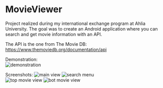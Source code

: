 # MovieViewer
Project realized during my international exchange program at Ahlia University. The goal was to create an Android application where you can search and get movie information with an API.

The API is the one from The Movie DB: https://www.themoviedb.org/documentation/api

Demonstration:  
![demonstration](https://raw.githubusercontent.com/aveldocquin/MovieViewer/master/docs/images/demonstration.gif)

Screenshots:
![main view](https://raw.githubusercontent.com/aveldocquin/MovieViewer/master/docs/images/main_view.png)
![search menu](https://raw.githubusercontent.com/aveldocquin/MovieViewer/master/docs/images/search_menu.png)  
![top movie view](https://raw.githubusercontent.com/aveldocquin/MovieViewer/master/docs/images/top_movie_view.png)
![bot movie view](https://raw.githubusercontent.com/aveldocquin/MovieViewer/master/docs/images/bot_movie_view.png)